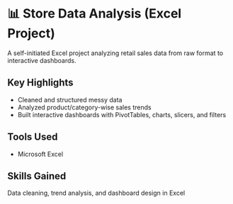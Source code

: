 # 📊 Store Data Analysis (Excel Project)

A self-initiated Excel project analyzing retail sales data from raw format to interactive dashboards.

## Key Highlights
- Cleaned and structured messy data
- Analyzed product/category-wise sales trends
- Built interactive dashboards with PivotTables, charts, slicers, and filters

## Tools Used
- Microsoft Excel

## Skills Gained
Data cleaning, trend analysis, and dashboard design in Excel
